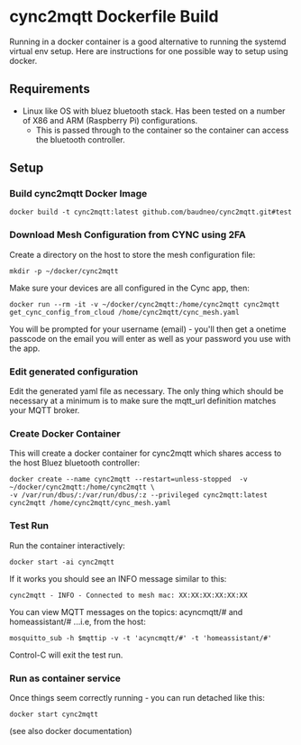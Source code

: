 # cync2mqtt Dockerfile Build
Running in a docker container is a good alternative to running the systemd virtual env setup.  Here are instructions for one possible way to setup using docker.

## Requirements
- Linux like OS with bluez bluetooth stack.  Has been tested on a number of X86 and ARM (Raspberry Pi) configurations.
    - This is passed through to the container so the container can access the bluetooth controller. 

## Setup
### Build cync2mqtt Docker Image
```shell
docker build -t cync2mqtt:latest github.com/baudneo/cync2mqtt.git#test
```

### Download Mesh Configuration from CYNC using 2FA
Create a directory on the host to store the mesh configuration file:
```shell
mkdir -p ~/docker/cync2mqtt
```

Make sure your devices are all configured in the Cync app, then:
```shell
docker run --rm -it -v ~/docker/cync2mqtt:/home/cync2mqtt cync2mqtt get_cync_config_from_cloud /home/cync2mqtt/cync_mesh.yaml
```

You will be prompted for your username (email) - you'll then get a onetime passcode on the email you will enter as well as your password you use with the app.

### Edit generated configuration
Edit the generated yaml file as necessary.  The only thing which should be necessary at a minimum is to make sure the mqtt_url definition matches your MQTT broker.

### Create Docker Container
This will create a docker container for cync2mqtt which shares access to the host Bluez bluetooth controller:
```shell
docker create --name cync2mqtt --restart=unless-stopped  -v ~/docker/cync2mqtt:/home/cync2mqtt \
-v /var/run/dbus/:/var/run/dbus/:z --privileged cync2mqtt:latest  cync2mqtt /home/cync2mqtt/cync_mesh.yaml
```

### Test Run
Run the container interactively:
```shell
docker start -ai cync2mqtt
```
If it works you should see an INFO message similar to this:
```shell
cync2mqtt - INFO - Connected to mesh mac: XX:XX:XX:XX:XX:XX
```

You can view MQTT messages on the topics: acyncmqtt/# and homeassistant/# ...i.e, from the host:
```shell
mosquitto_sub -h $mqttip -v -t 'acyncmqtt/#' -t 'homeassistant/#'
```

Control-C will exit the test run.
### Run as container service
Once things seem correctly running - you can run detached like this:
```shell
docker start cync2mqtt
```
(see also docker documentation)

